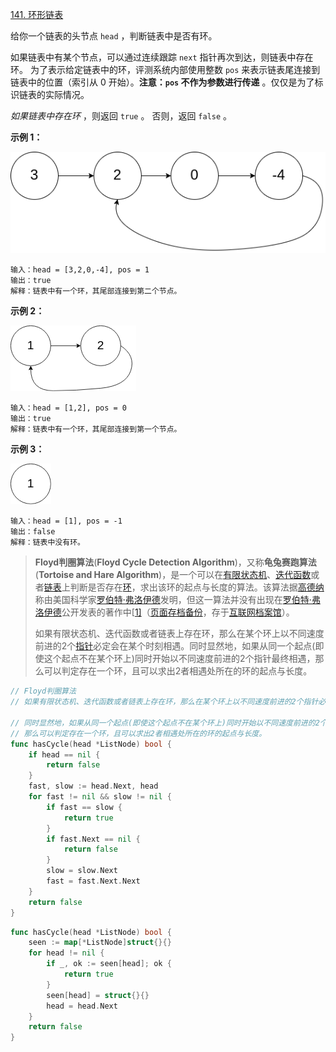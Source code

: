 [141. 环形链表](https://leetcode.cn/problems/linked-list-cycle/)



给你一个链表的头节点 `head` ，判断链表中是否有环。

如果链表中有某个节点，可以通过连续跟踪 `next` 指针再次到达，则链表中存在环。 为了表示给定链表中的环，评测系统内部使用整数 `pos` 来表示链表尾连接到链表中的位置（索引从 0 开始）。**注意：`pos` 不作为参数进行传递** 。仅仅是为了标识链表的实际情况。

*如果链表中存在环* ，则返回 `true` 。 否则，返回 `false` 。

 

**示例 1：**

![img](./images/circularlinkedlist.png)

```
输入：head = [3,2,0,-4], pos = 1
输出：true
解释：链表中有一个环，其尾部连接到第二个节点。
```

**示例 2：**

![img](./images/circularlinkedlist_test2.png)

```
输入：head = [1,2], pos = 0
输出：true
解释：链表中有一个环，其尾部连接到第一个节点。
```

**示例 3：**

![img](./images/circularlinkedlist_test3.png)

```
输入：head = [1], pos = -1
输出：false
解释：链表中没有环。
```



> **Floyd判圈算法**(**Floyd Cycle Detection Algorithm**)，又称**龟兔赛跑算法**(**Tortoise and Hare Algorithm**)，是一个可以在[有限状态机](https://zh.wikipedia.org/wiki/有限状态机)、[迭代函数](https://zh.wikipedia.org/wiki/迭代函数)或者[链表](https://zh.wikipedia.org/wiki/链表)上判断是否存在[环](https://zh.wikipedia.org/wiki/環_(圖論))，求出该环的起点与长度的算法。该算法据[高德纳](https://zh.wikipedia.org/wiki/高德纳)称由美国科学家[罗伯特·弗洛伊德](https://zh.wikipedia.org/wiki/罗伯特·弗洛伊德)发明，但这一算法并没有出现在[罗伯特·弗洛伊德](https://zh.wikipedia.org/wiki/罗伯特·弗洛伊德)公开发表的著作中[[1\]](https://en.wikipedia.org/wiki/Cycle_detection#Tortoise_and_hare)（[页面存档备份](https://web.archive.org/web/20150215031856/https://en.wikipedia.org/wiki/Cycle_detection#Tortoise_and_hare)，存于[互联网档案馆](https://zh.wikipedia.org/wiki/互联网档案馆)）。
>
> 如果有限状态机、迭代函数或者链表上存在环，那么在某个环上以不同速度前进的2个[指针](https://zh.wikipedia.org/wiki/指针_(信息学))必定会在某个时刻相遇。同时显然地，如果从同一个起点(即使这个起点不在某个环上)同时开始以不同速度前进的2个指针最终相遇，那么可以判定存在一个环，且可以求出2者相遇处所在的环的起点与长度。



```go
// Floyd判圈算法
// 如果有限状态机、迭代函数或者链表上存在环，那么在某个环上以不同速度前进的2个指针必定会在某个时刻相遇。

// 同时显然地，如果从同一个起点(即使这个起点不在某个环上)同时开始以不同速度前进的2个指针最终相遇，
// 那么可以判定存在一个环，且可以求出2者相遇处所在的环的起点与长度。
func hasCycle(head *ListNode) bool {
	if head == nil {
		return false
	}
	fast, slow := head.Next, head
	for fast != nil && slow != nil {
		if fast == slow {
			return true
		}
		if fast.Next == nil {
			return false
		}
		slow = slow.Next
		fast = fast.Next.Next
	}
	return false
}

```



```go
func hasCycle(head *ListNode) bool {
    seen := map[*ListNode]struct{}{}
    for head != nil {
        if _, ok := seen[head]; ok {
            return true
        }
        seen[head] = struct{}{}
        head = head.Next
    }
    return false
}

```

